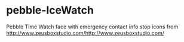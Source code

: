 # pebble-IceWatch
Pebble Time Watch face with emergency contact info
stop icons from http://www.zeusboxstudio.com/http://www.zeusboxstudio.com/
